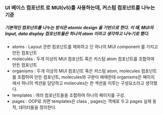 ### UI 베이스 컴포넌트 로 MUI(v5)를 사용하는데, 커스텀 컴포넌트를 나누는 기준

##### 기본적인 컴포넌트를 나누는 방식은 atomic design 을 기반으로 한다. 이 때, **MUI의 Input, data display 컴포넌트들은 하나의 atom** 이라고 생각하고 나누기로 했다.

- atoms : Layout 관련 컴포넌트를 제외하고 단 하나의 MUI component 를 가지고 만든 컴포넌트
- molecules : 두개 이상의 MUI 컴포넌트 혹은 커스텀 atom 컴포넌트를 조합하여 만든 컴포넌트
- organisms : 두개 이상의 MUI 컴포넌트 혹은 커스텀 atom, molecules 컴포넌트를 조합하여 만든 컴포넌트, molecules와 구분이 애매한데 organisms은 페이지에서 하나의 섹션을 담당하고 molecules는 한 섹션을 이루는 구성요소라고 생각했다.
- templates : 여러 컴포넌트들을 조합하여 하나의 페이지를 구성.
- pages : OOP로 치면 templates은 class , pages는 객체로 두고 pages 실제 동작, 데이터들을 정의한다.
